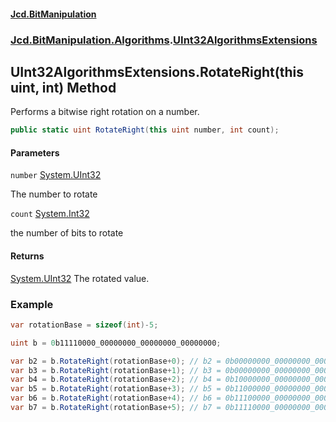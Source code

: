 #### [Jcd.BitManipulation](index.md 'index')

### [Jcd.BitManipulation.Algorithms](Jcd.BitManipulation.Algorithms.md 'Jcd.BitManipulation.Algorithms').[UInt32AlgorithmsExtensions](Jcd.BitManipulation.Algorithms.UInt32AlgorithmsExtensions.md 'Jcd.BitManipulation.Algorithms.UInt32AlgorithmsExtensions')

## UInt32AlgorithmsExtensions.RotateRight(this uint, int) Method

Performs a bitwise right rotation on a number.

```csharp
public static uint RotateRight(this uint number, int count);
```

#### Parameters

<a name='Jcd.BitManipulation.Algorithms.UInt32AlgorithmsExtensions.RotateRight(thisuint,int).number'></a>

`number` [System.UInt32](https://docs.microsoft.com/en-us/dotnet/api/System.UInt32 'System.UInt32')

The number to rotate

<a name='Jcd.BitManipulation.Algorithms.UInt32AlgorithmsExtensions.RotateRight(thisuint,int).count'></a>

`count` [System.Int32](https://docs.microsoft.com/en-us/dotnet/api/System.Int32 'System.Int32')

the number of bits to rotate

#### Returns

[System.UInt32](https://docs.microsoft.com/en-us/dotnet/api/System.UInt32 'System.UInt32')
The rotated value.

### Example

```csharp
var rotationBase = sizeof(int)-5;

uint b = 0b11110000_00000000_00000000_00000000;

var b2 = b.RotateRight(rotationBase+0); // b2 = 0b00000000_00000000_00000000_00011110
var b3 = b.RotateRight(rotationBase+1); // b3 = 0b00000000_00000000_00000000_00001111
var b4 = b.RotateRight(rotationBase+2); // b4 = 0b10000000_00000000_00000000_00000111
var b5 = b.RotateRight(rotationBase+3); // b5 = 0b11000000_00000000_00000000_00000011
var b6 = b.RotateRight(rotationBase+4); // b6 = 0b11100000_00000000_00000000_00000001
var b7 = b.RotateRight(rotationBase+5); // b7 = 0b11110000_00000000_00000000_00000000
```